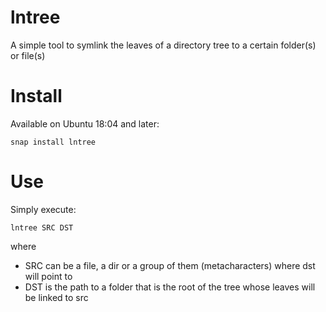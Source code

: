 # lntree
A simple tool to symlink the leaves of a directory tree to a certain folder(s) or file(s)

# Install

Available on Ubuntu 18:04 and later:

```
snap install lntree
```

# Use

Simply execute:

```
lntree SRC DST
```

where 
 * SRC can be a file, a dir or a group of them (metacharacters) where dst will point to
 * DST is the path to a folder that is the root of the tree whose leaves will be linked to src
